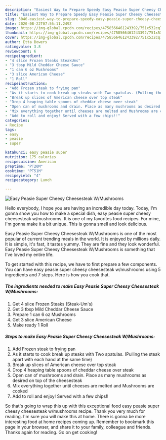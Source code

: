 ```yaml
---
description: "Easiest Way to Prepare Speedy Easy Peasie Super Cheesy Cheesesteak W/Mushrooms"
title: "Easiest Way to Prepare Speedy Easy Peasie Super Cheesy Cheesesteak W/Mushrooms"
slug: 3040-easiest-way-to-prepare-speedy-easy-peasie-super-cheesy-cheesesteak-w-mushrooms
date: 2020-08-22T07:56:11.249Z
image: https://img-global.cpcdn.com/recipes/4758566461243392/751x532cq70/easy-peasie-super-cheesy-cheesesteak-wmushrooms-recipe-main-photo.jpg
thumbnail: https://img-global.cpcdn.com/recipes/4758566461243392/751x532cq70/easy-peasie-super-cheesy-cheesesteak-wmushrooms-recipe-main-photo.jpg
cover: https://img-global.cpcdn.com/recipes/4758566461243392/751x532cq70/easy-peasie-super-cheesy-cheesesteak-wmushrooms-recipe-main-photo.jpg
author: Etta Bowers
ratingvalue: 3.8
reviewcount: 6
recipeingredient:
- "4 slice Frozen Steaks SteakUms"
- "3 tbsp Mild Cheddar Cheese Sauce"
- "1 can 6 oz Mushrooms"
- "3 slice American Cheese"
- "1 Roll"
recipeinstructions:
- "Add Frozen steak to frying pan"
- "As it starts to cook break up steaks with Two spatulas. (Pulling the steak apart with each hand at the same time)"
- "Break up slices of American cheese over top steak"
- "Drop 4 heaping table spoons of cheddar cheese over steak"
- "Open can of mushrooms and drain. Place as many mushrooms as desired on top of the cheesesteak"
- "Mix everything together until cheeses are melted and Mushrooms are cooked"
- "Add to roll and enjoy! Served with a few chips!!"
categories:
- Recipe
tags:
- easy
- peasie
- super

katakunci: easy peasie super 
nutrition: 175 calories
recipecuisine: American
preptime: "PT20M"
cooktime: "PT51M"
recipeyield: "4"
recipecategory: Lunch

---
```



![Easy Peasie Super Cheesy Cheesesteak W/Mushrooms](https://img-global.cpcdn.com/recipes/4758566461243392/751x532cq70/easy-peasie-super-cheesy-cheesesteak-wmushrooms-recipe-main-photo.jpg)

Hello everybody, I hope you are having an incredible day today. Today, I'm gonna show you how to make a special dish, easy peasie super cheesy cheesesteak w/mushrooms. It is one of my favorites food recipes. For mine, I'm gonna make it a bit unique. This is gonna smell and look delicious.



Easy Peasie Super Cheesy Cheesesteak W/Mushrooms is one of the most popular of current trending meals in the world. It is enjoyed by millions daily. It is simple, it's fast, it tastes yummy. They are fine and they look wonderful. Easy Peasie Super Cheesy Cheesesteak W/Mushrooms is something that I've loved my entire life.


To get started with this recipe, we have to first prepare a few components. You can have easy peasie super cheesy cheesesteak w/mushrooms using 5 ingredients and 7 steps. Here is how you cook that.

<!--inarticleads1-->

##### The ingredients needed to make Easy Peasie Super Cheesy Cheesesteak W/Mushrooms:

1. Get 4 slice Frozen Steaks (Steak-Um&#39;s)
1. Get 3 tbsp Mild Cheddar Cheese Sauce
1. Prepare 1 can 6 oz Mushrooms
1. Get 3 slice American Cheese
1. Make ready 1 Roll




<!--inarticleads2-->

##### Steps to make Easy Peasie Super Cheesy Cheesesteak W/Mushrooms:

1. Add Frozen steak to frying pan
1. As it starts to cook break up steaks with Two spatulas. (Pulling the steak apart with each hand at the same time)
1. Break up slices of American cheese over top steak
1. Drop 4 heaping table spoons of cheddar cheese over steak
1. Open can of mushrooms and drain. Place as many mushrooms as desired on top of the cheesesteak
1. Mix everything together until cheeses are melted and Mushrooms are cooked
1. Add to roll and enjoy! Served with a few chips!!




So that's going to wrap this up with this exceptional food easy peasie super cheesy cheesesteak w/mushrooms recipe. Thank you very much for reading. I'm sure you will make this at home. There is gonna be more interesting food at home recipes coming up. Remember to bookmark this page in your browser, and share it to your family, colleague and friends. Thanks again for reading. Go on get cooking!

